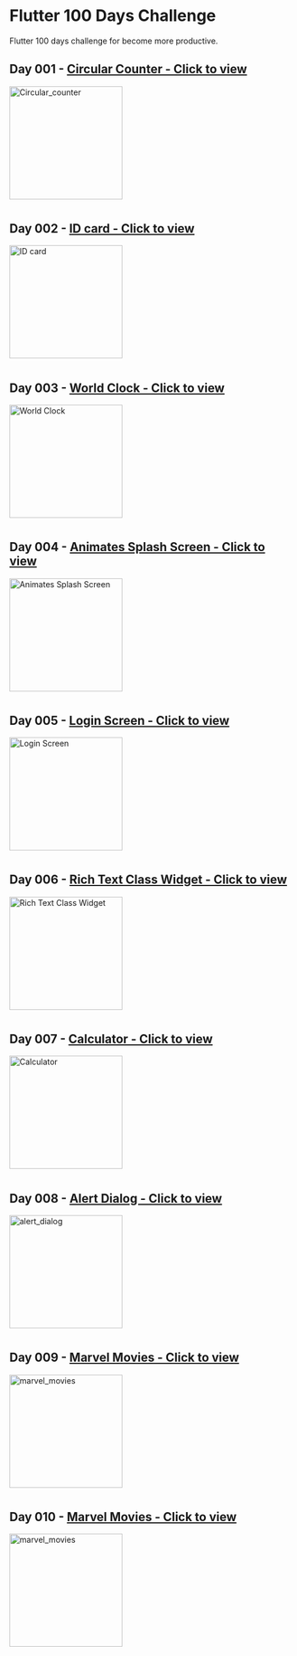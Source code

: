 # Flutter 100 Days Challenge

Flutter 100 days challenge for become more productive.

## Day 001 - [Circular Counter - Click  to view](https://github.com/jayesh2272001/Flutter-100-Days-Challenge/tree/main/Day_01)
<img alt="Circular_counter" src="./gimges/day_01.jpg" height="200"></img>
#


## Day 002 - [ID card  - Click  to view](https://github.com/jayesh2272001/Flutter-100-Days-Challenge/tree/main/Day_02)
<img alt="ID card" src="./gimges/day_02.jpg" height="200"></img>
#

## Day 003 - [World Clock - Click  to view](https://github.com/jayesh2272001/Flutter-100-Days-Challenge/tree/main/Day_03)
<img alt="World Clock" src="./gimges/day_03.jpg" height="200"></img>
#

## Day 004 - [Animates Splash Screen - Click  to view](https://github.com/jayesh2272001/Flutter-100-Days-Challenge/tree/main/Day_04)
<img alt="Animates Splash Screen" src="./gimges/day_04.jpg" height="200"></img>
#

## Day 005 - [Login Screen - Click to view](https://github.com/jayesh2272001/Flutter-100-Days-Challenge/tree/main/Day_05)
<img alt="Login Screen" src="./gimges/day_05.jpg" height="200"></img>
#

## Day 006 - [Rich Text Class Widget - Click to view](https://github.com/jayesh2272001/Flutter-100-Days-Challenge/tree/main/Day_06)
<img alt="Rich Text Class Widget" src="./gimges/day_06.jpg" height="200"></img>
#

## Day 007 - [Calculator - Click to view](https://github.com/jayesh2272001/Flutter-100-Days-Challenge/tree/main/Day_07)
<img alt="Calculator" src="./gimges/day_07.jpg" height="200"></img>
#


## Day 008 - [Alert Dialog - Click to view](https://github.com/jayesh2272001/Flutter-100-Days-Challenge/tree/main/Day_08)
<img alt="alert_dialog" src="./gimges/day_08.jpg" height="200"></img>
#


## Day 009 - [Marvel Movies - Click to view](https://github.com/jayesh2272001/Flutter-100-Days-Challenge/tree/main/Day_08)
<img alt="marvel_movies" src="./gimges/day_09.jpg" height="200"></img>
#

## Day 010 - [Marvel Movies - Click to view](https://github.com/jayesh2272001/Flutter-100-Days-Challenge/tree/main/Day_08)
<img alt="marvel_movies" src="./gimges/day_09.jpg" height="200"></img>

